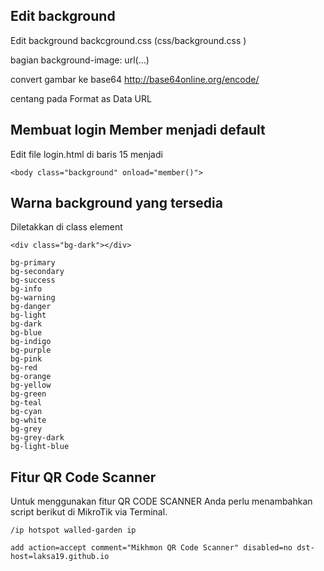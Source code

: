 ## Edit background
Edit background backcground.css  (css/background.css )

bagian background-image: url(...)

convert gambar ke base64 http://base64online.org/encode/

centang pada Format as Data URL

## Membuat login Member menjadi default
Edit file login.html di baris 15 menjadi 
```
<body class="background" onload="member()">
```

## Warna background yang tersedia 

Diletakkan di class element
```
<div class="bg-dark"></div>
```

```
bg-primary
bg-secondary
bg-success
bg-info
bg-warning 
bg-danger
bg-light
bg-dark
bg-blue
bg-indigo
bg-purple
bg-pink
bg-red
bg-orange
bg-yellow
bg-green
bg-teal
bg-cyan
bg-white
bg-grey
bg-grey-dark
bg-light-blue

```
## Fitur QR Code Scanner

Untuk menggunakan fitur QR CODE SCANNER Anda perlu menambahkan script berikut di MikroTik via Terminal.
```
/ip hotspot walled-garden ip

add action=accept comment="Mikhmon QR Code Scanner" disabled=no dst-host=laksa19.github.io

```
